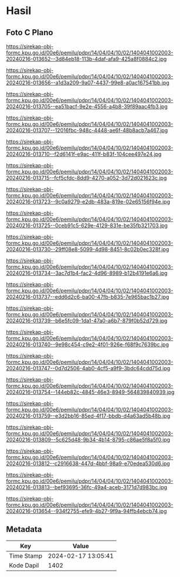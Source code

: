 # Hasil

## Foto C Plano

https://sirekap-obj-formc.kpu.go.id/00e6/pemilu/pdpr/14/04/04/10/02/1404041002003-20240216-013652--3d84eb18-113b-4daf-afa9-425a8f0884c2.jpg

https://sirekap-obj-formc.kpu.go.id/00e6/pemilu/pdpr/14/04/04/10/02/1404041002003-20240216-013656--a1d3a209-9a07-4437-99e8-a0ac167541bb.jpg

https://sirekap-obj-formc.kpu.go.id/00e6/pemilu/pdpr/14/04/04/10/02/1404041002003-20240216-013705--ea51bacf-9e2e-4556-a4b8-39f89aac4fb3.jpg

https://sirekap-obj-formc.kpu.go.id/00e6/pemilu/pdpr/14/04/04/10/02/1404041002003-20240216-013707--12016fbc-948c-4448-ae6f-48b8acb7a467.jpg

https://sirekap-obj-formc.kpu.go.id/00e6/pemilu/pdpr/14/04/04/10/02/1404041002003-20240216-013710--f2d6141f-e9ac-411f-b83f-104cee497e24.jpg

https://sirekap-obj-formc.kpu.go.id/00e6/pemilu/pdpr/14/04/04/10/02/1404041002003-20240216-013715--fcf5cfdc-8dd9-4270-a052-3d72d021623c.jpg

https://sirekap-obj-formc.kpu.go.id/00e6/pemilu/pdpr/14/04/04/10/02/1404041002003-20240216-013723--9c0a9279-e2db-483a-819e-02e65156f94e.jpg

https://sirekap-obj-formc.kpu.go.id/00e6/pemilu/pdpr/14/04/04/10/02/1404041002003-20240216-013725--0ceb91c5-629e-4129-831e-be35fb321703.jpg

https://sirekap-obj-formc.kpu.go.id/00e6/pemilu/pdpr/14/04/04/10/02/1404041002003-20240216-013730--29ff08e8-5099-4d98-8451-8c02b0ec328f.jpg

https://sirekap-obj-formc.kpu.go.id/00e6/pemilu/pdpr/14/04/04/10/02/1404041002003-20240216-013734--3ac7d1b4-fac2-4d96-8989-b12b4191e6a6.jpg

https://sirekap-obj-formc.kpu.go.id/00e6/pemilu/pdpr/14/04/04/10/02/1404041002003-20240216-013737--edd6d2c6-ba00-47fb-b835-7e965bac1b27.jpg

https://sirekap-obj-formc.kpu.go.id/00e6/pemilu/pdpr/14/04/04/10/02/1404041002003-20240216-013739--b6e5fc09-1da1-47a0-a6b7-879f0b52d729.jpg

https://sirekap-obj-formc.kpu.go.id/00e6/pemilu/pdpr/14/04/04/10/02/1404041002003-20240216-013740--9e98c454-c9e2-4f01-926e-f68f9c7639bc.jpg

https://sirekap-obj-formc.kpu.go.id/00e6/pemilu/pdpr/14/04/04/10/02/1404041002003-20240216-013747--0d7d2506-4ab0-4cf5-a9f9-3bdc64cdd75d.jpg

https://sirekap-obj-formc.kpu.go.id/00e6/pemilu/pdpr/14/04/04/10/02/1404041002003-20240216-013754--144eb82c-4845-46e3-8949-564839840939.jpg

https://sirekap-obj-formc.kpu.go.id/00e6/pemilu/pdpr/14/04/04/10/02/1404041002003-20240216-013759--e3d2bb16-85ed-4f17-bbdb-d4a63ad5b48b.jpg

https://sirekap-obj-formc.kpu.go.id/00e6/pemilu/pdpr/14/04/04/10/02/1404041002003-20240216-013809--5c625d48-9b34-4b14-8795-c86ae5f8a5f0.jpg

https://sirekap-obj-formc.kpu.go.id/00e6/pemilu/pdpr/14/04/04/10/02/1404041002003-20240216-013812--c2916638-447d-4bbf-98a9-e70edea530d6.jpg

https://sirekap-obj-formc.kpu.go.id/00e6/pemilu/pdpr/14/04/04/10/02/1404041002003-20240216-013813--bef93695-36fc-49a4-aceb-3171d7d983bc.jpg

https://sirekap-obj-formc.kpu.go.id/00e6/pemilu/pdpr/14/04/04/10/02/1404041002003-20240216-013654--934f2755-efe9-4b27-9f9a-94ffb4ebcb74.jpg


## Metadata

| Key        | Value               |
| ---------- | ------------------- |
| Time Stamp | 2024-02-17 13:05:41 |
| Kode Dapil | 1402                |



